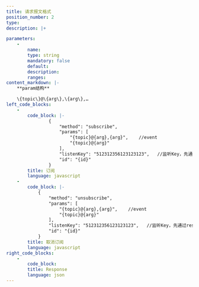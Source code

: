 ```yaml
---
title: 请求报文格式
position_number: 2
type:
description: |+

parameters:
    -
        name:
        type: string
        mandatory: false
        default:
        description:
        ranges:
content_markdown: |-
    **param结构**

    \{topic\}@\{arg\},\{arg\},…
left_code_blocks:
    -
        code_block: |-
                {
                    "method": "subscribe", 
                    "params": [
                        "{topic}@{arg},{arg}",    //event
                        "{topic}@{arg}"
                    ], 
                    "listenKey": "512312356123123123",   //监听Key，先通过/v4/ws-token接⼝申请
                    "id": "{id}"
                }
        title: 订阅
        language: javascript
    -
        code_block: |-
            {
                "method": "unsubscribe", 
                "params": [
                    "{topic}@{arg},{arg}",    //event
                    "{topic}@{arg}"
                ], 
                "listenKey": "512312356123123123",   //监听Key，先通过rest接⼝申请
                "id": "{id}"
            }
        title: 取消订阅
        language: javascript
right_code_blocks:
    -
        code_block:
        title: Response
        language: json
---
```

